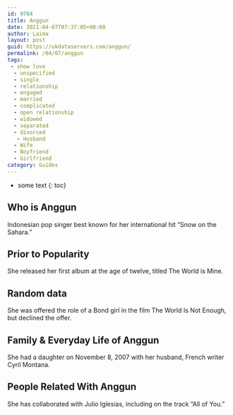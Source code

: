 ```yaml
---
id: 9704
title: Anggun
date: 2021-04-07T07:37:05+00:00
author: Laima
layout: post
guid: https://ukdataservers.com/anggun/
permalink: /04/07/anggun
tags:
 - show love
  - unspecified
  - single
  - relationship
  - engaged
  - married
  - complicated
  - open relationship
  - widowed
  - separated
  - divorced
   - Husband
  - Wife
  - Boyfriend
  - Girlfriend
category: Guides
---
```


* some text
{: toc}


## Who is Anggun
                  
                  
                  
Indonesian pop singer best known for her international hit &#8220;Snow on the Sahara.&#8221;
                  
              
            
              
            
                
                
                
## Prior to Popularity
                  
                  
                  
She released her first album at the age of twelve, titled The World is Mine.
                  
              
            
              
            
                
                
                
## Random data
                  
                  
                  
She was offered the role of a Bond girl in the film The World Is Not Enough, but declined the offer.
                  
              
            
              
            
                
                
                
## Family & Everyday Life of Anggun
                  
                  
                  
She had a daughter on November 8, 2007 with her husband, French writer Cyril Montana.
                  
              
            
              
            
                
                
                
## People Related With Anggun
                  
                  
                  
She has collaborated with Julio Iglesias, including on the track &#8220;All of You.&#8221;
                  
              
            
              
            
                
              
            
              
              
            
            
              
            
          
          
          